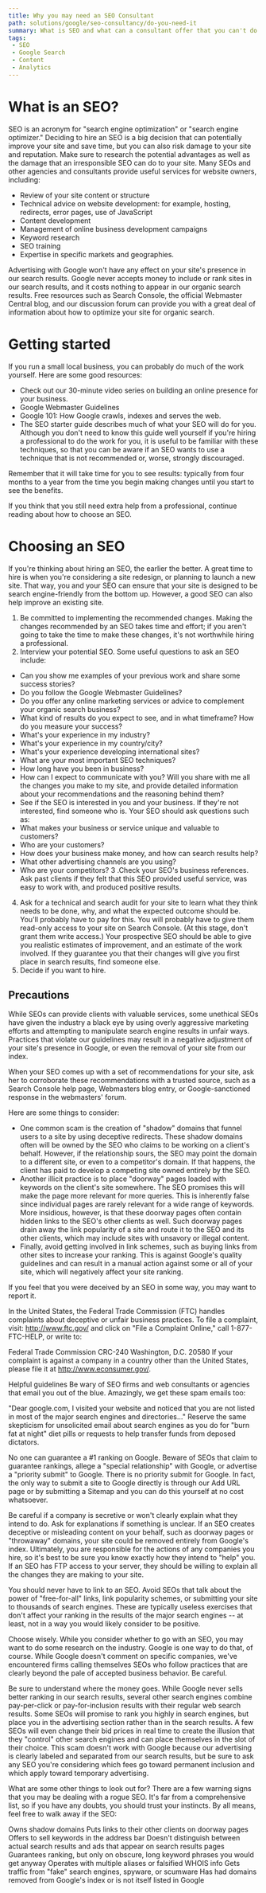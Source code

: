 ```yaml
---
title: Why you may need an SEO Consultant
path: solutions/google/seo-consultancy/do-you-need-it
summary: What is SEO and what can a consultant offer that you can't do yourself?
tags:
 - SEO
 - Google Search
 - Content
 - Analytics
---
```


# What is an SEO?
SEO is an acronym for "search engine optimization" or "search engine optimizer." Deciding to hire an SEO is a big decision that can potentially improve your site and save time, but you can also risk damage to your site and reputation. Make sure to research the potential advantages as well as the damage that an irresponsible SEO can do to your site. Many SEOs and other agencies and consultants provide useful services for website owners, including:

* Review of your site content or structure
* Technical advice on website development: for example, hosting, redirects, error pages, use of JavaScript
* Content development
* Management of online business development campaigns
* Keyword research
* SEO training
* Expertise in specific markets and geographies.

Advertising with Google won't have any effect on your site's presence in our search results. Google never accepts money to include or rank sites in our search results, and it costs nothing to appear in our organic search results. Free resources such as Search Console, the official Webmaster Central blog, and our discussion forum can provide you with a great deal of information about how to optimize your site for organic search.

# Getting started
If you run a small local business, you can probably do much of the work yourself. Here are some good resources:

* Check out our 30-minute video series on building an online presence for your business.
* Google Webmaster Guidelines
* Google 101: How Google crawls, indexes and serves the web.
* The SEO starter guide describes much of what your SEO will do for you. Although you don't need to know this guide well yourself if you're hiring a professional to do the work for you, it is useful to be familiar with these techniques, so that you can be aware if an SEO wants to use a technique that is not recommended or, worse, strongly discouraged.

Remember that it will take time for you to see results: typically from four months to a year from the time you begin making changes until you start to see the benefits.

If you think that you still need extra help from a professional, continue reading about how to choose an SEO.

# Choosing an SEO
If you're thinking about hiring an SEO, the earlier the better. A great time to hire is when you're considering a site redesign, or planning to launch a new site. That way, you and your SEO can ensure that your site is designed to be search engine-friendly from the bottom up. However, a good SEO can also help improve an existing site.

1. Be committed to implementing the recommended changes. Making the changes recommended by an SEO takes time and effort; if you aren't going to take the time to make these changes, it's not worthwhile hiring a professional.
2. Interview your potential SEO. Some useful questions to ask an SEO include:

* Can you show me examples of your previous work and share some success stories?
* Do you follow the Google Webmaster Guidelines?
* Do you offer any online marketing services or advice to complement your organic search business?
* What kind of results do you expect to see, and in what timeframe? How do you measure your success?
* What's your experience in my industry?
* What's your experience in my country/city?
* What's your experience developing international sites?
* What are your most important SEO techniques?
* How long have you been in business?
* How can I expect to communicate with you? Will you share with me all the changes you make to my site, and provide detailed information about your recommendations and the reasoning behind them?
* See if the SEO is interested in you and your business. If they're not interested, find someone who is. Your SEO should ask questions such as:
* What makes your business or service unique and valuable to customers?
* Who are your customers?
* How does your business make money, and how can search results help?
* What other advertising channels are you using?
* Who are your competitors?
3 .Check your SEO's business references. Ask past clients if they felt that this SEO provided useful service, was easy to work with, and produced positive results.
4. Ask for a technical and search audit for your site to learn what they think needs to be done, why, and what the expected outcome should be. You'll probably have to pay for this. You will probably have to give them read-only access to your site on Search Console. (At this stage, don't grant them write access.) Your prospective SEO should be able to give you realistic estimates of improvement, and an estimate of the work involved. If they guarantee you that their changes will give you first place in search results, find someone else.
5. Decide if you want to hire.

## Precautions

While SEOs can provide clients with valuable services, some unethical SEOs have given the industry a black eye by using overly aggressive marketing efforts and attempting to manipulate search engine results in unfair ways. Practices that violate our guidelines may result in a negative adjustment of your site's presence in Google, or even the removal of your site from our index.

When your SEO comes up with a set of recommendations for your site, ask her to corroborate these recommendations with a trusted source, such as a Search Console help page, Webmasters blog entry, or Google-sanctioned response in the webmasters' forum.

Here are some things to consider:

* One common scam is the creation of "shadow" domains that funnel users to a site by using deceptive redirects. These shadow domains often will be owned by the SEO who claims to be working on a client's behalf. However, if the relationship sours, the SEO may point the domain to a different site, or even to a competitor's domain. If that happens, the client has paid to develop a competing site owned entirely by the SEO.
* Another illicit practice is to place "doorway" pages loaded with keywords on the client's site somewhere. The SEO promises this will make the page more relevant for more queries. This is inherently false since individual pages are rarely relevant for a wide range of keywords. More insidious, however, is that these doorway pages often contain hidden links to the SEO's other clients as well. Such doorway pages drain away the link popularity of a site and route it to the SEO and its other clients, which may include sites with unsavory or illegal content.
* Finally, avoid getting involved in link schemes, such as buying links from other sites to increase your ranking. This is against Google's quality guidelines and can result in a manual action against some or all of your site, which will negatively affect your site ranking.

If you feel that you were deceived by an SEO in some way, you may want to report it.

In the United States, the Federal Trade Commission (FTC) handles complaints about deceptive or unfair business practices. To file a complaint, visit: http://www.ftc.gov/ and click on "File a Complaint Online," call 1-877-FTC-HELP, or write to:

Federal Trade Commission
CRC-240
Washington, D.C. 20580
If your complaint is against a company in a country other than the United States, please file it at http://www.econsumer.gov/.

Helpful guidelines
Be wary of SEO firms and web consultants or agencies that email you out of the blue.
Amazingly, we get these spam emails too:

"Dear google.com,
I visited your website and noticed that you are not listed in most of the major search engines and directories..."
Reserve the same skepticism for unsolicited email about search engines as you do for "burn fat at night" diet pills or requests to help transfer funds from deposed dictators.

No one can guarantee a #1 ranking on Google.
Beware of SEOs that claim to guarantee rankings, allege a "special relationship" with Google, or advertise a "priority submit" to Google. There is no priority submit for Google. In fact, the only way to submit a site to Google directly is through our Add URL page or by submitting a Sitemap and you can do this yourself at no cost whatsoever.

Be careful if a company is secretive or won't clearly explain what they intend to do.
Ask for explanations if something is unclear. If an SEO creates deceptive or misleading content on your behalf, such as doorway pages or "throwaway" domains, your site could be removed entirely from Google's index. Ultimately, you are responsible for the actions of any companies you hire, so it's best to be sure you know exactly how they intend to "help" you. If an SEO has FTP access to your server, they should be willing to explain all the changes they are making to your site.

You should never have to link to an SEO.
Avoid SEOs that talk about the power of "free-for-all" links, link popularity schemes, or submitting your site to thousands of search engines. These are typically useless exercises that don't affect your ranking in the results of the major search engines -- at least, not in a way you would likely consider to be positive.

Choose wisely.
While you consider whether to go with an SEO, you may want to do some research on the industry. Google is one way to do that, of course. While Google doesn't comment on specific companies, we've encountered firms calling themselves SEOs who follow practices that are clearly beyond the pale of accepted business behavior. Be careful.

Be sure to understand where the money goes.
While Google never sells better ranking in our search results, several other search engines combine pay-per-click or pay-for-inclusion results with their regular web search results. Some SEOs will promise to rank you highly in search engines, but place you in the advertising section rather than in the search results. A few SEOs will even change their bid prices in real time to create the illusion that they "control" other search engines and can place themselves in the slot of their choice. This scam doesn't work with Google because our advertising is clearly labeled and separated from our search results, but be sure to ask any SEO you're considering which fees go toward permanent inclusion and which apply toward temporary advertising.

What are some other things to look out for?
There are a few warning signs that you may be dealing with a rogue SEO. It's far from a comprehensive list, so if you have any doubts, you should trust your instincts. By all means, feel free to walk away if the SEO:

Owns shadow domains
Puts links to their other clients on doorway pages
Offers to sell keywords in the address bar
Doesn't distinguish between actual search results and ads that appear on search results pages
Guarantees ranking, but only on obscure, long keyword phrases you would get anyway
Operates with multiple aliases or falsified WHOIS info
Gets traffic from "fake" search engines, spyware, or scumware
Has had domains removed from Google's index or is not itself listed in Google